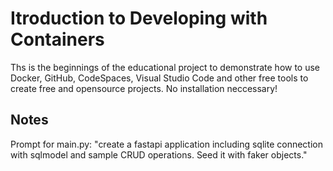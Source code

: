 # Itroduction to Developing with Containers

Ths is the beginnings of the educational project to demonstrate how to use Docker, GitHub, CodeSpaces, Visual Studio Code and other free tools to create free and opensource projects. No installation neccessary! 


## Notes

Prompt for main.py: "create a fastapi application including sqlite connection with sqlmodel and sample CRUD operations.  Seed it with faker objects."